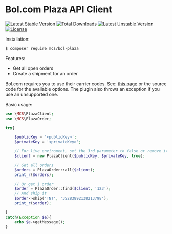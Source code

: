# Bol.com Plaza API Client
[![Latest Stable Version](https://poser.pugx.org/mcs/bol-plaza/v/stable)](https://packagist.org/packages/mcs/bol-plaza) [![Total Downloads](https://poser.pugx.org/mcs/bol-plaza/downloads)](https://packagist.org/packages/mcs/bol-plaza) [![Latest Unstable Version](https://poser.pugx.org/mcs/bol-plaza/v/unstable)](https://packagist.org/packages/mcs/bol-plaza) [![License](https://poser.pugx.org/mcs/bol-plaza/license)](https://packagist.org/packages/mcs/bol-plaza)

Installation:
```bash
$ composer require mcs/bol-plaza
```

Features:
 * Get all open orders
 * Create a shipment for an order

Bol.com requires you to use their carrier codes. See: [this page](https://developers.bol.com/documentatie/plaza-api/developer-guide-plaza-api/appendix-a-transporters/) or the source code for the available options. The plugin also throws an exception if you use an unsupported one.

Basic usage:

```php
use \MCS\PlazaClient;
use \MCS\PlazaOrder;

try{

    $publicKey = '<publicKey>';
    $privateKey = '<privateKey>';

    // For live enviroment, set the 3rd parameter to false or remove it
    $client = new PlazaClient($publicKey, $privateKey, true);

    // Get all orders
    $orders = PlazaOrder::all($client);
    print_r($orders);

    // Or get 1 order
    $order = PlazaOrder::find($client, '123');
    // And ship it
    $order->ship('TNT', '3S283892138213798');
    print_r($order);

}
catch(Exception $e){
    echo $e->getMessage(); 
}
```
